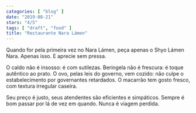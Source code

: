 ```yaml
---
categories: [ "blog" ]
date: "2019-08-21"
stars: "4/5"
tags: [ "draft", "food" ]
title: "Restaurante Nara Lámen"
---
```

Quando for pela primeira vez no Nara Lámen, peça apenas o Shyo Lámen Nara. Apenas isso. E aprecie sem pressa.

O caldo não é insosso: é com sutilezas. Beringela não é frescura: é toque autêntico ao prato. O ovo, pelas leis do governo, vem cozido: não culpe o estabelecimento por governantes retardados. O macarrão tem gosto fresco, com textura irregular caseira.

Seu preço é justo, seus atendentes são eficientes e simpáticos. Sempre é bom passar por lá de vez em quando. Nunca é viagem perdida.
